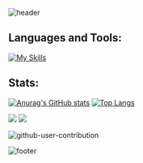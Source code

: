 ![header](https://capsule-render.vercel.app/api?type=waving&color=30:e96443,100:904e95&height=260&section=header&text=Hello%20World%20!&fontSize=70&fontColor=fff&animation=fadeIn&fontAlignY=38&desc=I'm%20Yuki%20Sakakima%20👋&descAlignY=51&descAlign=62)

## Languages and Tools:
[![My Skills](https://skillicons.dev/icons?i=linux,html,css,bootstrap,js,typescript,jquery,nextjs,nodejs,ruby,rails,python,flask,go,sqlite,postgresql,docker,heroku,githubactions,ableton)](https://skillicons.dev)

## Stats:
[![Anurag's GitHub stats](https://github-readme-stats.vercel.app/api?username=yukisakakima)](https://github.com/anuraghazra/github-readme-stats)
[![Top Langs](https://github-readme-stats.vercel.app/api/top-langs/?username=yukisakakima)](https://github.com/anuraghazra/github-readme-stats)

![](https://img.shields.io/badge/Qiita&nbsp;Posts-72-green.svg)
![](https://img.shields.io/badge/Qiita&nbsp;Contributions-110-green.svg)

![github-user-contribution](https://github.com/yukisakakima/yukisakakima/assets/90080057/365c6f1f-d457-43cf-b768-2247b05c5f96)

![footer](https://capsule-render.vercel.app/api?type=waving&color=30:e96443,100:904e95&height=100&section=footer)
